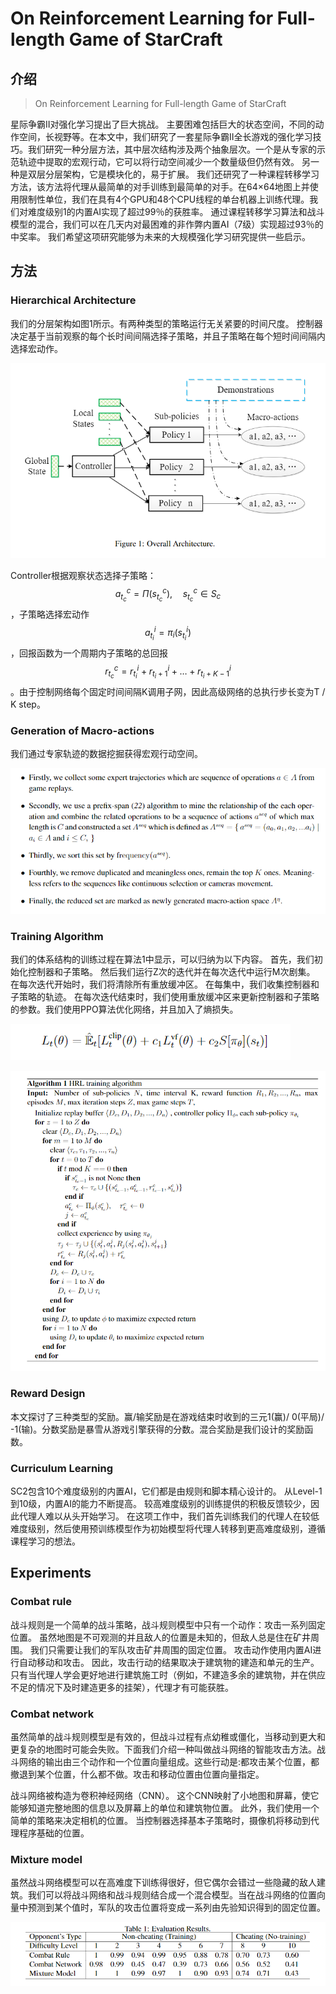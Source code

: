 # On Reinforcement Learning for Full-length Game of StarCraft

## 介绍

> On Reinforcement Learning for Full-length Game of StarCraft

星际争霸II对强化学习提出了巨大挑战。 主要困难包括巨大的状态空间，不同的动作空间，长视野等。在本文中，我们研究了一套星际争霸II全长游戏的强化学习技巧。我们研究一种分层方法，其中层次结构涉及两个抽象层次。一个是从专家的示范轨迹中提取的宏观行动，它可以将行动空间减少一个数量级但仍然有效。 另一种是双层分层架构，它是模块化的，易于扩展。 我们还研究了一种课程转移学习方法，该方法将代理从最简单的对手训练到最简单的对手。在64×64地图上并使用限制性单位，我们在具有4个GPU和48个CPU线程的单台机器上训练代理。我们对难度级别1的内置AI实现了超过99％的获胜率。 通过课程转移学习算法和战斗模型的混合，我们可以在几天内对最困难的非作弊内置AI（7级）实现超过93％的中奖率。 我们希望这项研究能够为未来的大规模强化学习研究提供一些启示。

## 方法

### Hierarchical Architecture

我们的分层架构如图1所示。有两种类型的策略运行无关紧要的时间尺度。 控制器决定基于当前观察的每个长时间间隔选择子策略，并且子策略在每个短时间间隔内选择宏动作。

![](../../.gitbook/assets/image%20%28138%29.png)

Controller根据观察状态选择子策略： $$a_{t_{c}}^{c}=\Pi\left(s_{t_{c}}^{c}\right), \quad s_{t_{c}}^{c} \in S_{c}$$ ，子策略选择宏动作 $$a_{t_{i}}^{i}=\pi_{i}\left(s_{t_{i}}^{i}\right)$$ ，回报函数为一个周期内子策略的总回报 $$r_{t_{c}}^{c}=r_{t_{i}}^{i}+r_{t_{i}+1}^{i}+\ldots+r_{t_{i}+K-1}^{i}$$ 。由于控制网络每个固定时间间隔K调用子网，因此高级网络的总执行步长变为T / K step。

### Generation of Macro-actions

我们通过专家轨迹的数据挖掘获得宏观行动空间。

![](../../.gitbook/assets/image%20%28146%29.png)

### Training Algorithm

我们的体系结构的训练过程在算法1中显示，可以归纳为以下内容。 首先，我们初始化控制器和子策略。 然后我们运行Z次的迭代并在每次迭代中运行M次剧集。 在每次迭代开始时，我们将清除所有重放缓冲区。 在每集中，我们收集控制器和子策略的轨迹。 在每次迭代结束时，我们使用重放缓冲区来更新控制器和子策略的参数。我们使用PPO算法优化网络，并且加入了熵损失。

![](../../.gitbook/assets/image%20%2864%29.png)

![](../../.gitbook/assets/image%20%2862%29.png)

### Reward Design

本文探讨了三种类型的奖励。赢/输奖励是在游戏结束时收到的三元1\(赢\)/ 0\(平局\)/ -1\(输\)。分数奖励是暴雪从游戏引擎获得的分数。混合奖励是我们设计的奖励函数。

### Curriculum Learning

SC2包含10个难度级别的内置AI，它们都是由规则和脚本精心设计的。 从Level-1到10级，内置AI的能力不断提高。 较高难度级别的训练提供的积极反馈较少，因此代理人难以从头开始学习。 在这项工作中，我们首先训练我们的代理人在较低难度级别，然后使用预训练模型作为初始模型将代理人转移到更高难度级别，遵循课程学习的想法。

## Experiments

### Combat rule

战斗规则是一个简单的战斗策略，战斗规则模型中只有一个动作：攻击一系列固定位置。 虽然地图是不可观测的并且敌人的位置是未知的，但敌人总是住在矿井周围。 我们只需要让我们的军队攻击矿井周围的固定位置。 攻击动作使用内置AI进行自动移动和攻击。 因此，攻击行动的结果取决于建筑物的建造和单元的生产。 只有当代理人学会更好地进行建筑施工时（例如，不建造多余的建筑物，并在供应不足的情况下及时建造更多的挂架），代理才有可能获胜。

### Combat network

虽然简单的战斗规则模型是有效的，但战斗过程有点幼稚或僵化，当移动到更大和更复杂的地图时可能会失败。下面我们介绍一种叫做战斗网络的智能攻击方法。战斗网络的输出由三个动作和一个位置向量组成。这些行动是:都攻击某个位置，都撤退到某个位置，什么都不做。攻击和移动位置由位置向量指定。

战斗网络被构造为卷积神经网络（CNN）。 这个CNN映射了小地图和屏幕，使它能够知道完整地图的信息以及屏幕上的单位和建筑物位置。 此外，我们使用一个简单的策略来决定相机的位置。 当控制器选择基本子策略时，摄像机将移动到代理程序基础的位置。

### Mixture model

虽然战斗网络模型可以在高难度下训练得很好，但它偶尔会错过一些隐藏的敌人建筑。我们可以将战斗网络和战斗规则结合成一个混合模型。当在战斗网络的位置向量中预测到某个值时，军队的攻击位置将变成一系列由先验知识得到的固定位置。

![](../../.gitbook/assets/image%20%28132%29.png)





